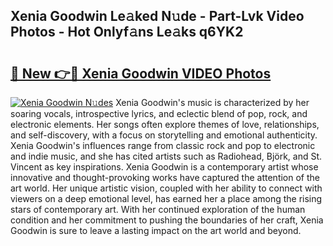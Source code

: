 ## Xenia Goodwin Le𝚊ked N𝚞de - Part-Lvk Video Photos - Hot Onlyf𝚊ns Le𝚊ks q6YK2

# <h2><a href="http://ab88108.deff.icu/?id=Xenia+Goodwin">🔗 New 👉🔴 Xenia Goodwin VIDEO Photos</a></h2>

[![Xenia Goodwin N𝚞des](https://i.imgur.com/rIISA9y.gif)](http://ab88108.deff.icu/?id=Xenia+Goodwin)
Xenia Goodwin's music is characterized by her soaring vocals, introspective lyrics, and eclectic blend of pop, rock, and electronic elements. Her songs often explore themes of love, relationships, and self-discovery, with a focus on storytelling and emotional authenticity. Xenia Goodwin's influences range from classic rock and pop to electronic and indie music, and she has cited artists such as Radiohead, Björk, and St. Vincent as key inspirations. Xenia Goodwin is a contemporary artist whose innovative and thought-provoking works have captured the attention of the art world. Her unique artistic vision, coupled with her ability to connect with viewers on a deep emotional level, has earned her a place among the rising stars of contemporary art. With her continued exploration of the human condition and her commitment to pushing the boundaries of her craft, Xenia Goodwin is sure to leave a lasting impact on the art world and beyond.
